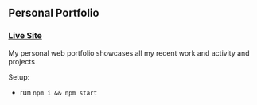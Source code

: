 ## Personal Portfolio

### [Live Site](https://personal-website.awwad.repl.co/)

My personal web portfolio showcases all my recent work and activity and projects

Setup:
- run ```npm i && npm start```

